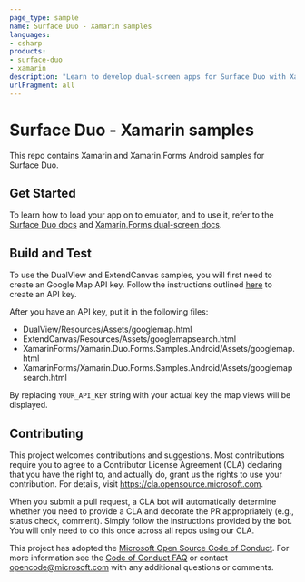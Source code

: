 ```yaml
---
page_type: sample
name: Surface Duo - Xamarin samples
languages:
- csharp
products:
- surface-duo
- xamarin
description: "Learn to develop dual-screen apps for Surface Duo with Xamarin and Xamarin.Forms."
urlFragment: all
---
```

# Surface Duo - Xamarin samples

This repo contains Xamarin and Xamarin.Forms Android samples for Surface Duo.

## Get Started

To learn how to load your app on to emulator, and to use it, refer to the [Surface Duo docs](https://docs.microsoft.com/dual-screen) and [Xamarin.Forms dual-screen docs](https://docs.microsoft.com/xamarin/xamarin-forms/app-fundamentals/dual-screen/).

## Build and Test

To use the DualView and ExtendCanvas samples, you will first need to create an Google Map API key. Follow the instructions outlined [here](https://developers.google.com/maps/documentation/javascript/get-api-key) to create an API key.

After you have an API key, put it in the following files:

- DualView/Resources/Assets/googlemap.html
- ExtendCanvas/Resources/Assets/googlemapsearch.html
- XamarinForms/Xamarin.Duo.Forms.Samples.Android/Assets/googlemap.html
- XamarinForms/Xamarin.Duo.Forms.Samples.Android/Assets/googlemapsearch.html

By replacing `YOUR_API_KEY` string with your actual key the map views will be displayed.

## Contributing

This project welcomes contributions and suggestions.  Most contributions require you to agree to a
Contributor License Agreement (CLA) declaring that you have the right to, and actually do, grant us
the rights to use your contribution. For details, visit https://cla.opensource.microsoft.com.

When you submit a pull request, a CLA bot will automatically determine whether you need to provide
a CLA and decorate the PR appropriately (e.g., status check, comment). Simply follow the instructions
provided by the bot. You will only need to do this once across all repos using our CLA.

This project has adopted the [Microsoft Open Source Code of Conduct](https://opensource.microsoft.com/codeofconduct/).
For more information see the [Code of Conduct FAQ](https://opensource.microsoft.com/codeofconduct/faq/) or
contact [opencode@microsoft.com](mailto:opencode@microsoft.com) with any additional questions or comments.
